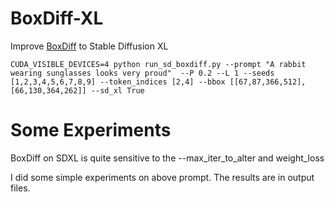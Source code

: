 # BoxDiff-XL

Improve [BoxDiff](https://github.com/showlab/BoxDiff) to Stable Diffusion XL

```shell
CUDA_VISIBLE_DEVICES=4 python run_sd_boxdiff.py --prompt "A rabbit wearing sunglasses looks very proud"  --P 0.2 --L 1 --seeds [1,2,3,4,5,6,7,8,9] --token_indices [2,4] --bbox [[67,87,366,512],[66,130,364,262]] --sd_xl True
```


# Some Experiments


BoxDiff on SDXL is quite sensitive to the --max_iter_to_alter and weight_loss

I did some simple experiments on above prompt. The results are in output files.
